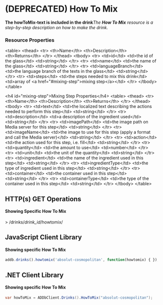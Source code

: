 (DEPRECATED) ﻿How To Mix
==========
**The howToMix-text is included in the drink***The **How To Mix** resource is a step-by-step description on how to make the drink.*

### Resource Properties
&lt;table&gt;
    &lt;thead&gt;
        &lt;tr&gt;
            &lt;th&gt;Name&lt;/th&gt;
            &lt;th&gt;Description&lt;/th&gt;
            &lt;th&gt;Returns&lt;/th&gt;
        &lt;/tr&gt;
    &lt;/thead&gt;
    &lt;tbody&gt;
        &lt;tr&gt;
            &lt;td&gt;id&lt;/td&gt;
            &lt;td&gt;the id of the glass&lt;/td&gt;
            &lt;td&gt;string&lt;/td&gt;
        &lt;/tr&gt;
        &lt;tr&gt;
            &lt;td&gt;name&lt;/td&gt;
            &lt;td&gt;the name of the glass&lt;/td&gt;
            &lt;td&gt;string&lt;/td&gt;
        &lt;/tr&gt;
        &lt;tr&gt;
            &lt;td&gt;languageBranch&lt;/td&gt;
            &lt;td&gt;the language branch of the texts in the glass&lt;/td&gt;
            &lt;td&gt;string&lt;/td&gt;
        &lt;/tr&gt;
        &lt;tr&gt;
            &lt;td&gt;steps&lt;/td&gt;
            &lt;td&gt;the steps needed to mix this drink&lt;/td&gt;
            &lt;td&gt;array of &lt;a href="#mixing-step"&gt;mixing step&lt;/a&gt;&lt;/td&gt;
        &lt;/tr&gt;
    &lt;/tbody&gt;
&lt;/table&gt;

&lt;h4 id="mixing-step"&gt;Mixing Step Properties&lt;/h4&gt;
&lt;table&gt;
    &lt;thead&gt;
        &lt;tr&gt;
            &lt;th&gt;Name&lt;/th&gt;
            &lt;th&gt;Description&lt;/th&gt;
            &lt;th&gt;Returns&lt;/th&gt;
        &lt;/tr&gt;
    &lt;/thead&gt;
    &lt;tbody&gt;
        &lt;tr&gt;
            &lt;td&gt;text&lt;/td&gt;
            &lt;td&gt;the localized text describing the actions needed to perform this step&lt;/td&gt;
            &lt;td&gt;string&lt;/td&gt;
        &lt;/tr&gt;
        &lt;tr&gt;
            &lt;td&gt;description&lt;/td&gt;
            &lt;td&gt;a description of the ingredient used&lt;/td&gt;
            &lt;td&gt;string&lt;/td&gt;
        &lt;/tr&gt;
		&lt;tr&gt;
            &lt;td&gt;imagePath&lt;/td&gt;
            &lt;td&gt;the image path on Media server for this step&lt;/td&gt;
            &lt;td&gt;string&lt;/td&gt;
        &lt;/tr&gt;
        &lt;tr&gt;
            &lt;td&gt;imageName&lt;/td&gt;
            &lt;td&gt;the image to use for this step (apply a format and call the Media server)&lt;/td&gt;
            &lt;td&gt;string&lt;/td&gt;
        &lt;/tr&gt;
		&lt;tr&gt;
            &lt;td&gt;action&lt;/td&gt;
            &lt;td&gt;the action used for this step, i.e. fill&lt;/td&gt;
            &lt;td&gt;string&lt;/td&gt;
        &lt;/tr&gt;
        &lt;tr&gt;
            &lt;td&gt;quantity&lt;/td&gt;
            &lt;td&gt;the amount to use&lt;/td&gt;
            &lt;td&gt;number&lt;/td&gt;
        &lt;/tr&gt;
		&lt;tr&gt;
            &lt;td&gt;unit&lt;/td&gt;
            &lt;td&gt;the unit of the quantity&lt;/td&gt;
            &lt;td&gt;string&lt;/td&gt;
        &lt;/tr&gt;
		&lt;tr&gt;
            &lt;td&gt;ingredient&lt;/td&gt;
            &lt;td&gt;the name of the ingredient used in this step&lt;/td&gt;
            &lt;td&gt;string&lt;/td&gt;
        &lt;/tr&gt;
		&lt;tr&gt;
            &lt;td&gt;ingredientType&lt;/td&gt;
            &lt;td&gt;the type of ingredient used in this step&lt;/td&gt;
            &lt;td&gt;string&lt;/td&gt;
        &lt;/tr&gt;
		&lt;tr&gt;
            &lt;td&gt;container&lt;/td&gt;
            &lt;td&gt;the container used in this step&lt;/td&gt;
            &lt;td&gt;string&lt;/td&gt;
        &lt;/tr&gt;
		&lt;tr&gt;
            &lt;td&gt;containerType&lt;/td&gt;
            &lt;td&gt;the type of the container used in this step&lt;/td&gt;
            &lt;td&gt;string&lt;/td&gt;
        &lt;/tr&gt;
    &lt;/tbody&gt;
&lt;/table&gt;

## HTTP(s) GET Operations
#### Showing Specific How To Mix

&gt; /drinks/*drink_id*/howtomix/

## JavaScript Client Library
#### Showing specific How To Mix

``` js
addb.drinks().howtomix('absolut-cosmopolitan', function(howtomix) { });
```

## .NET Client Library
#### Showing specific How To Mix

``` csharp
var howToMix = ADDbClient.Drinks().HowToMix("absolut-cosmopolitan");
```

